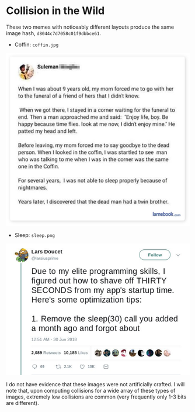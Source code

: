 # Collision in the Wild

These two memes with noticeably different layouts produce the same image hash,
`d8044c7d7058c01f9dbbce61`.

- Coffin: `coffin.jpg`

![Coffin](coffin.jpg?raw=true "d8044c7d7058c01f9dbbce61")

- Sleep: `sleep.png`

![Sleep](sleep.png?raw=true "d8044c7d7058c01f9dbbce61")

I do not have evidence that these images were not artificially crafted. I will
note that, upon computing collisions for a wide array of these types of images,
extremely low collisions are common (very frequently only 1-3 bits are
different).
